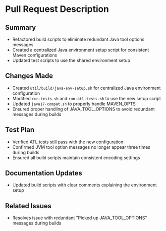 <!--
Copyright (c) 2025 Eric C. Mumford (@heymumford)

This software was developed with analytical assistance from AI tools 
including Claude 3.7 Sonnet, Claude Code, and Google Gemini Deep Research,
which were used as paid services. All intellectual property rights 
remain exclusively with the copyright holder listed above.

Licensed under the Mozilla Public License 2.0
-->


# Pull Request Description

## Summary

- Refactored build scripts to eliminate redundant Java tool options messages
- Created a centralized Java environment setup script for consistent Maven configurations
- Updated test scripts to use the shared environment setup

## Changes Made

- Created `util/build/java-env-setup.sh` for centralized Java environment configuration
- Modified `run-tests.sh` and `run-atl-tests.sh` to use the new setup script
- Updated `java17-compat.sh` to properly handle MAVEN_OPTS
- Ensured proper handling of JAVA_TOOL_OPTIONS to avoid redundant messages during builds

## Test Plan

- Verified ATL tests still pass with the new configuration
- Confirmed JVM tool option messages no longer appear three times during builds
- Ensured all build scripts maintain consistent encoding settings

## Documentation Updates

- Updated build scripts with clear comments explaining the environment setup

## Related Issues

- Resolves issue with redundant "Picked up JAVA_TOOL_OPTIONS" messages during builds
